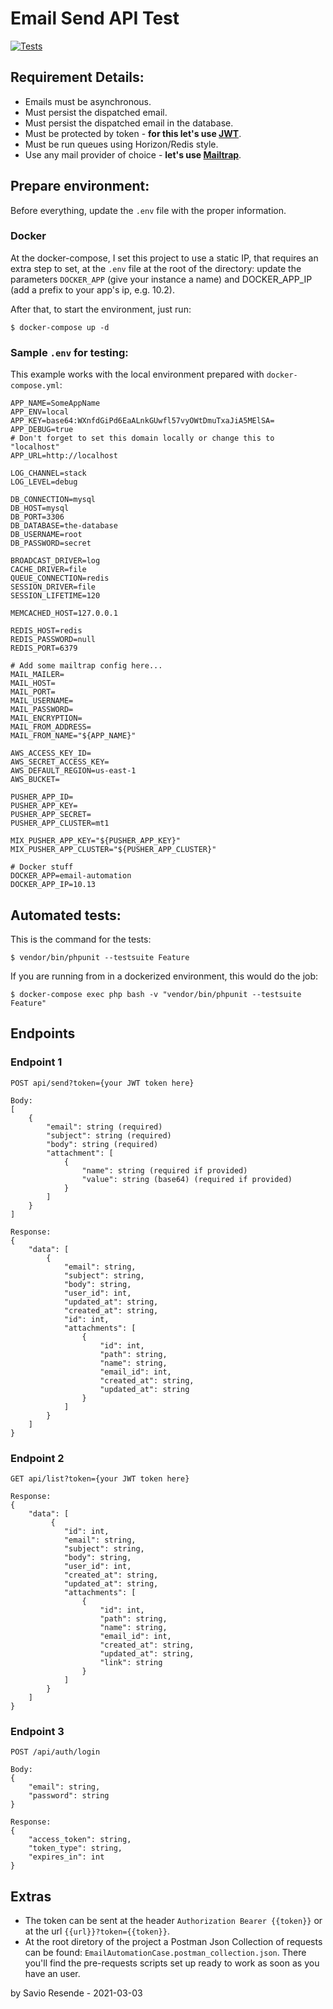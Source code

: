 # Email Send API Test

[![Tests](https://github.com/lotharthesavior/email-automation-case/actions/workflows/php.yml/badge.svg)](https://github.com/lotharthesavior/email-automation-case/actions/workflows/php.yml)

## Requirement Details:

- Emails must be asynchronous.
- Must persist the dispatched email.
- Must persist the dispatched email in the database.
- Must be protected by token - **for this let's use [JWT](https://github.com/tymondesigns/jwt-auth)**.
- Must be run queues using Horizon/Redis style.
- Use any mail provider of choice - **let's use [Mailtrap](https://mailtrap.io/)**.



## Prepare environment:

Before everything, update the `.env` file with the proper information.

### Docker

At the docker-compose, I set this project to use a static IP, that requires an extra step to set, at the `.env` file at the root of the directory: update the parameters `DOCKER_APP` (give your instance a name) and DOCKER_APP_IP (add a prefix to your app's ip, e.g. 10.2).

After that, to start the environment, just run:

```shell
$ docker-compose up -d
```



### Sample `.env` for testing:

This example works with the local environment prepared with `docker-compose.yml`:

```
APP_NAME=SomeAppName
APP_ENV=local
APP_KEY=base64:WXnfdGiPd6EaALnkGUwfl57vyOWtDmuTxaJiA5MElSA=
APP_DEBUG=true
# Don't forget to set this domain locally or change this to "localhost"
APP_URL=http://localhost

LOG_CHANNEL=stack
LOG_LEVEL=debug

DB_CONNECTION=mysql
DB_HOST=mysql
DB_PORT=3306
DB_DATABASE=the-database
DB_USERNAME=root
DB_PASSWORD=secret

BROADCAST_DRIVER=log
CACHE_DRIVER=file
QUEUE_CONNECTION=redis
SESSION_DRIVER=file
SESSION_LIFETIME=120

MEMCACHED_HOST=127.0.0.1

REDIS_HOST=redis
REDIS_PASSWORD=null
REDIS_PORT=6379

# Add some mailtrap config here...
MAIL_MAILER=
MAIL_HOST=
MAIL_PORT=
MAIL_USERNAME=
MAIL_PASSWORD=
MAIL_ENCRYPTION=
MAIL_FROM_ADDRESS=
MAIL_FROM_NAME="${APP_NAME}"

AWS_ACCESS_KEY_ID=
AWS_SECRET_ACCESS_KEY=
AWS_DEFAULT_REGION=us-east-1
AWS_BUCKET=

PUSHER_APP_ID=
PUSHER_APP_KEY=
PUSHER_APP_SECRET=
PUSHER_APP_CLUSTER=mt1

MIX_PUSHER_APP_KEY="${PUSHER_APP_KEY}"
MIX_PUSHER_APP_CLUSTER="${PUSHER_APP_CLUSTER}"

# Docker stuff
DOCKER_APP=email-automation
DOCKER_APP_IP=10.13
```



## Automated tests:

This is the command for the tests:

```shell
$ vendor/bin/phpunit --testsuite Feature
```

If you are running from in a dockerized environment, this would do the job:

```shell
$ docker-compose exec php bash -v "vendor/bin/phpunit --testsuite Feature"
```



## Endpoints



### Endpoint 1

```
POST api/send?token={your JWT token here}

Body:
[
    {
        "email": string (required)
        "subject": string (required)
        "body": string (required)
        "attachment": [
            {
                "name": string (required if provided)
                "value": string (base64) (required if provided)
            }
        ]
    }
]

Response:
{
    "data": [
        {
            "email": string,
            "subject": string,
            "body": string,
            "user_id": int,
            "updated_at": string,
            "created_at": string,
            "id": int,
            "attachments": [
                {
                    "id": int,
                    "path": string,
                    "name": string,
                    "email_id": int,
                    "created_at": string,
                    "updated_at": string
                }
            ]
        }
    ]
}
```



### Endpoint 2

```
GET api/list?token={your JWT token here}

Response:
{
	"data": [
         {
            "id": int,
            "email": string,
            "subject": string,
            "body": string,
            "user_id": int,
            "created_at": string,
            "updated_at": string,
            "attachments": [
                {
                    "id": int,
                    "path": string,
                    "name": string,
                    "email_id": int,
                    "created_at": string,
                    "updated_at": string,
                    "link": string
                }
            ]
        }
    ]
}
```



### Endpoint 3

```
POST /api/auth/login

Body:
{
    "email": string,
    "password": string
}

Response:
{
    "access_token": string,
    "token_type": string,
    "expires_in": int
}
```



## Extras



- The token can be sent at the header `Authorization Bearer {{token}}` or at the url `{{url}}?token={{token}}`.
- At the root diretory of the project a Postman Json Collection of requests can be found: `EmailAutomationCase.postman_collection.json`. There you'll find the pre-requests scripts set up ready to work as soon as you have an user.



by Savio Resende - 2021-03-03
